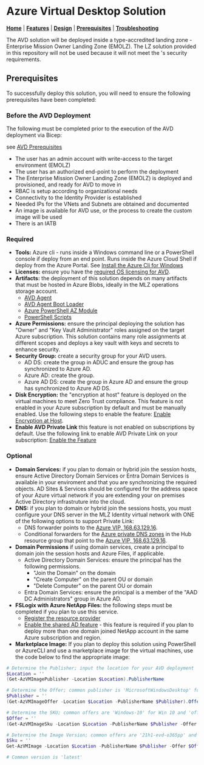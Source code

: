 # Azure Virtual Desktop Solution

[**Home**](../README.md) | [**Features**](./features.md) | [**Design**](./design.md) | [**Prerequisites**](./prerequisites.md) | [**Troubleshooting**](./troubleshooting.md)

The <customer> AVD solution will be deployed inside a type-accredited landing zone - Enterprise Mission Owner Landing Zone (EMOLZ). The LZ solution provided in this repository will not be used because it will not meet the <customer>'s security requirements.

## Prerequisites

To successfully deploy this solution, you will need to ensure the following prerequisites have been completed:

### Before the AVD Deployment

The following must be completed prior to the execution of the AVD deployment via Bicep: 

see [AVD Prerequisites](https://learn.microsoft.com/en-us/azure/virtual-desktop/prerequisites?tabs=portal)

- The user has an admin account with write-access to the target environment (EMOLZ) 
- The user has an authorized end-point to perform the deployment
- The Enterprise Mission Owner Landing Zone (EMOLZ) is deployed and provisioned, and ready for AVD to move in 
- RBAC is setup according to organizational needs 
- Connectivity to the Identity Provider is established 
- Needed IPs for the VNets and Subnets are obtained and documented
- An image is available for AVD use, or the process to create the custom image will be used
- There is an IATB

### Required

- **Tools:** Azure cli - runs inside a Windows command line or a PowerShell console if deploy from an end point. Runs inside the Azure Cloud Shell if deploy from the Azure Portal. See [Install the Azure Cli for Windows](https://learn.microsoft.com/en-us/cli/azure/install-azure-cli-windows?tabs=azure-cli)
- **Licenses:** ensure you have the [required OS licensing for AVD](https://learn.microsoft.com/en-us/azure/virtual-desktop/prerequisites?tabs=portal#operating-systems-and-licenses).
- **Artifacts:** the deployment of this solution depends on many artifacts that must be hosted in Azure Blobs, ideally in the MLZ operations storage account.
  - [AVD Agent](https://query.prod.cms.rt.microsoft.com/cms/api/am/binary/RWrmXv)
  - [AVD Agent Boot Loader](https://query.prod.cms.rt.microsoft.com/cms/api/am/binary/RWrxrH)
  - [Azure PowerShell AZ Module](https://github.com/Azure/azure-powershell/releases/download/v10.2.0-August2023/Az-Cmdlets-10.2.0.37547-x64.msi)
  - [PowerShell Scripts](../artifacts)
- **Azure Permissions:** ensure the principal deploying the solution has "Owner" and "Key Vault Administrator" roles assigned on the target Azure subscription. This solution contains many role assignments at different scopes and deploys a key vault with keys and secrets to enhance security.
- **Security Group:** create a security group for your AVD users.
  - AD DS: create the group in ADUC and ensure the group has synchronized to Azure AD.
  - Azure AD: create the group.
  - Azure AD DS: create the group in Azure AD and ensure the group has synchronized to Azure AD DS.
- **Disk Encryption:** the "encryption at host" feature is deployed on the virtual machines to meet Zero Trust compliance. This feature is not enabled in your Azure subscription by default and must be manually enabled. Use the following steps to enable the feature: [Enable Encryption at Host](https://learn.microsoft.com/azure/virtual-machines/disks-enable-host-based-encryption-portal).
- **Enable AVD Private Link** this feature is not enabled on subscriptions by default. Use the following link to enable AVD Private Link on your subscription: [Enable the Feature](https://learn.microsoft.com/azure/virtual-desktop/private-link-setup?tabs=portal%2Cportal-2#enable-the-feature)

### Optional

- **Domain Services:** if you plan to domain or hybrid join the session hosts, ensure Active Directory Domain Services or Entra Domain Services is available in your enviroment and that you are synchronizing the required objects. AD Sites & Services should be configured for the address space of your Azure virtual network if you are extending your on premises Active Directory infrastruture into the cloud.
- **DNS:** if you plan to domain or hybrid join the sessions hosts, you must configure your DNS server in the MLZ Identity virtual network with ONE of the following options to support Private Link:
  - DNS forwarder points to the [Azure VIP, 168.63.129.16](https://learn.microsoft.com/azure/virtual-network/what-is-ip-address-168-63-129-16).
  - Conditional forwarders for the [Azure private DNS zones](https://learn.microsoft.com/azure/private-link/private-endpoint-dns) in the Hub resource group that point to the [Azure VIP, 168.63.129.16](https://learn.microsoft.com/azure/virtual-network/what-is-ip-address-168-63-129-16).
- **Domain Permissions** if using domain services, create a principal to domain join the session hosts and Azure Files, if applicable.
  - Active Directory Domain Services: ensure the principal has the following permissions.
    - "Join the Domain" on the domain
    - "Create Computer" on the parent OU or domain
    - "Delete Computer" on the parent OU or domain
  - Entra Domain Services: ensure the principal is a member of the "AAD DC Administrators" group in Azure AD.
- **FSLogix with Azure NetApp Files:** the following steps must be completed if you plan to use this service.
  - [Register the resource provider](https://learn.microsoft.com/azure/azure-netapp-files/azure-netapp-files-register)
  - [Enable the shared AD feature](https://learn.microsoft.com/azure/azure-netapp-files/create-active-directory-connections#shared_ad) - this feature is required if you plan to deploy more than one domain joined NetApp account in the same Azure subscription and region.
- **Marketplace Image:** If you plan to deploy this solution using PowerShell or AzureCLI and use a marketplace image for the virtual machines, use the code below to find the appropriate image:

```powershell
# Determine the Publisher; input the location for your AVD deployment
$Location = ''
(Get-AzVMImagePublisher -Location $Location).PublisherName

# Determine the Offer; common publisher is 'MicrosoftWindowsDesktop' for Win 10/11
$Publisher = ''
(Get-AzVMImageOffer -Location $Location -PublisherName $Publisher).Offer

# Determine the SKU; common offers are 'Windows-10' for Win 10 and 'office-365' for the Win10/11 multi-session with M365 apps
$Offer = ''
(Get-AzVMImageSku -Location $Location -PublisherName $Publisher -Offer $Offer).Skus

# Determine the Image Version; common offers are '21h1-evd-o365pp' and 'win11-21h2-avd-m365'
$Sku = ''
Get-AzVMImage -Location $Location -PublisherName $Publisher -Offer $Offer -Skus $Sku | Select-Object * | Format-List

# Common version is 'latest'
```
